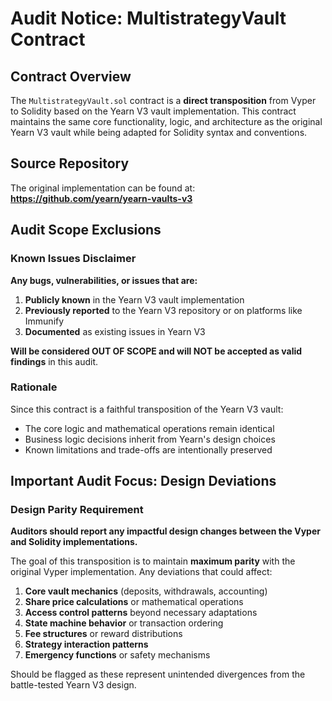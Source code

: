 # Audit Notice: MultistrategyVault Contract

## Contract Overview

The `MultistrategyVault.sol` contract is a **direct transposition** from Vyper to Solidity based on the Yearn V3 vault implementation. This contract maintains the same core functionality, logic, and architecture as the original Yearn V3 vault while being adapted for Solidity syntax and conventions.

## Source Repository

The original implementation can be found at:
**https://github.com/yearn/yearn-vaults-v3**

## Audit Scope Exclusions

### Known Issues Disclaimer

**Any bugs, vulnerabilities, or issues that are:**

1. **Publicly known** in the Yearn V3 vault implementation
2. **Previously reported** to the Yearn V3 repository or on platforms like Immunify
3. **Documented** as existing issues in Yearn V3

**Will be considered OUT OF SCOPE and will NOT be accepted as valid findings** in this audit.

### Rationale

Since this contract is a faithful transposition of the Yearn V3 vault:
- The core logic and mathematical operations remain identical
- Business logic decisions inherit from Yearn's design choices
- Known limitations and trade-offs are intentionally preserved

## Important Audit Focus: Design Deviations

### Design Parity Requirement

**Auditors should report any impactful design changes between the Vyper and Solidity implementations.**

The goal of this transposition is to maintain **maximum parity** with the original Vyper implementation. Any deviations that could affect:

1. **Core vault mechanics** (deposits, withdrawals, accounting)
2. **Share price calculations** or mathematical operations
3. **Access control patterns** beyond necessary adaptations
4. **State machine behavior** or transaction ordering
5. **Fee structures** or reward distributions
6. **Strategy interaction patterns**
7. **Emergency functions** or safety mechanisms

Should be flagged as these represent unintended divergences from the battle-tested Yearn V3 design.

